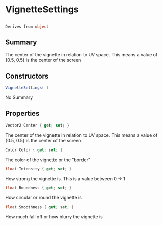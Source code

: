 # VignetteSettings

## 
```c#
Derives from object
```

## Summary

The center of the vignette in relation to UV space. This means
a value of {0.5, 0.5} is the center of the screen
## Constructors

```c#
VignetteSettings( ) 
```
No Summary
## Properties

```c#
Vector2 Center { get; set; } 
```
The center of the vignette in relation to UV space. This means
a value of {0.5, 0.5} is the center of the screen
```c#
Color Color { get; set; } 
```
The color of the vignette or the "border"
```c#
float Intensity { get; set; } 
```
How strong the vignette is. This is a value between 0 -> 1
```c#
float Roundness { get; set; } 
```
How circular or round the vignette is
```c#
float Smoothness { get; set; } 
```
How much fall off or how blurry the vignette is
